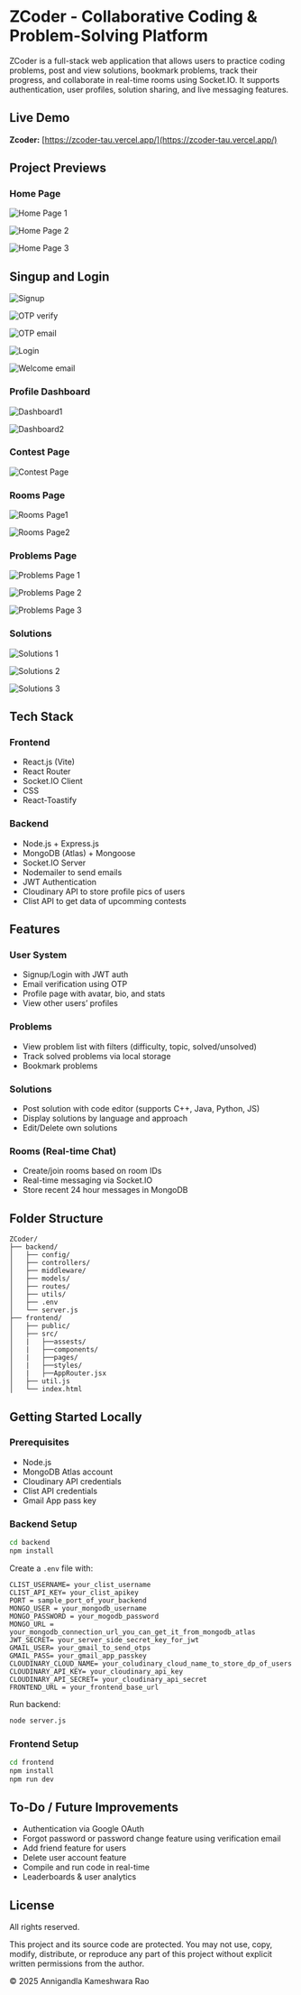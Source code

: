 
# ZCoder - Collaborative Coding & Problem-Solving Platform

ZCoder is a full-stack web application that allows users to practice coding problems, post and view solutions, bookmark problems, track their progress, and collaborate in real-time rooms using Socket.IO. It supports authentication, user profiles, solution sharing, and live messaging features.

## Live Demo

**Zcoder:** [https://zcoder-tau.vercel.app/](https://zcoder-tau.vercel.app/)  

## Project Previews

### Home Page

![Home Page 1](./previewshots/Home1.png)


![Home Page 2](./previewshots/Home2.png)


![Home Page 3](./previewshots/Home3.png)



## Singup and Login

![Signup](./previewshots/Auth1.png)


![OTP verify](./previewshots/Auth2.png)


![OTP email](./previewshots/OTP1.jpg)


![Login](./previewshots/Auth3.png)


![Welcome email](./previewshots/OTP2.jpg)


### Profile Dashboard

![Dashboard1](./previewshots/Profile1.png)


![Dashboard2](./previewshots/Profile2.png)


### Contest Page

![Contest Page](./previewshots/Contests.png)


### Rooms Page

![Rooms Page1](./previewshots/Rooms1.png)


![Rooms Page2](./previewshots/Rooms2.png)


### Problems Page

![Problems Page 1](./previewshots/Problems1.png)


![Problems Page 2](./previewshots/Problems2.png)


![Problems Page 3](./previewshots/Problems3.png)


### Solutions

![Solutions 1](./previewshots/Solutions1.png)


![Solutions 2](./previewshots/Solutions2.png)


![Solutions 3](./previewshots/Solutions3.png)


## Tech Stack

### Frontend
- React.js (Vite)
- React Router
- Socket.IO Client
- CSS
- React-Toastify

### Backend
- Node.js + Express.js
- MongoDB (Atlas) + Mongoose
- Socket.IO Server
- Nodemailer to send emails
- JWT Authentication
- Cloudinary API to store profile pics of users
- Clist API to get data of upcomming contests

## Features

### User System
- Signup/Login with JWT auth
- Email verification using OTP
- Profile page with avatar, bio, and stats
- View other users’ profiles

### Problems
- View problem list with filters (difficulty, topic, solved/unsolved)
- Track solved problems via local storage
- Bookmark problems

### Solutions
- Post solution with code editor (supports C++, Java, Python, JS)
- Display solutions by language and approach
- Edit/Delete own solutions

### Rooms (Real-time Chat)
- Create/join rooms based on room IDs
- Real-time messaging via Socket.IO
- Store recent 24 hour messages in MongoDB

## Folder Structure

```
ZCoder/
├── backend/
│   ├── config/
│   ├── controllers/
│   ├── middleware/
│   ├── models/
│   ├── routes/
│   ├── utils/
│   ├── .env
│   └── server.js
├── frontend/
│   ├── public/
│   ├── src/
│   |   ├──assests/
│   |   ├──components/
│   |   ├──pages/
│   |   ├──styles/
│   |   ├──AppRouter.jsx
│   ├── util.js
│   └── index.html
```

## Getting Started Locally

### Prerequisites
- Node.js
- MongoDB Atlas account
- Cloudinary API credentials
- Clist API credentials
- Gmail App pass key

### Backend Setup

```bash
cd backend
npm install
```

Create a `.env` file with:

```
CLIST_USERNAME= your_clist_username
CLIST_API_KEY= your_clist_apikey
PORT = sample_port_of_your_backend 
MONGO_USER = your_mongodb_username
MONGO_PASSWORD = your_mogodb_password
MONGO_URL = your_mongodb_connection_url_you_can_get_it_from_mongodb_atlas
JWT_SECRET= your_server_side_secret_key_for_jwt
GMAIL_USER= your_gmail_to_send_otps
GMAIL_PASS= your_gmail_app_passkey
CLOUDINARY_CLOUD_NAME= your_coludinary_cloud_name_to_store_dp_of_users
CLOUDINARY_API_KEY= your_cloudinary_api_key
CLOUDINARY_API_SECRET= your_cloudinary_api_secret
FRONTEND_URL = your_frontend_base_url 

```

Run backend:

```bash
node server.js
```

### Frontend Setup

```bash
cd frontend
npm install
npm run dev
```

## To-Do / Future Improvements
- Authentication via Google OAuth
- Forgot password or password change feature using verification email
- Add friend feature for users
- Delete user account feature
- Compile and run code in real-time
- Leaderboards & user analytics



## License

All rights reserved.  

This project and its source code are protected. You may not use, copy, modify, distribute, or reproduce any part of this project without explicit written permissions from the author.

© 2025 Annigandla Kameshwara Rao
